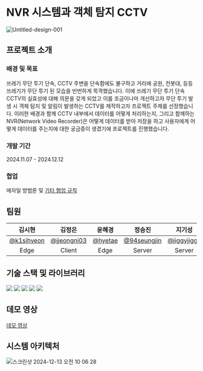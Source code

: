 
# NVR 시스템과 객체 탐지 CCTV
![Untitled-design-001](https://github.com/user-attachments/assets/97939c84-0034-413c-a8fa-5727c53d9dba)

## 프로젝트 소개
### 배경 및 목표
 쓰레기 무단 투기 단속, CCTV 주변을 단속함에도 불구하고 거리에 공원, 전봇대, 등등 쓰레기가 무단 투기 된 모습을 빈번하게 목격했습니다. 이에 쓰레기 무단 투기 단속 CCTV의 실효성에 대해 의문을 갖게 되었고 이를 조금이나마 개선하고자 무단 투기 발생 시 객체 탐지 및 알림이 발생하는 CCTV를 제작하고자 프로젝트 주제를 선정했습니다. 이러한 배경과 함께 CCTV 내부에서 데이터를 어떻게 처리하는지, 그리고 함께하는 NVR(Network Video Recorder)은 어떻게 데이터를 받아 저장을 하고 사용자에게 어떻게 데이터를 주는지에 대한 궁금증이 생겼기에 프로젝트를 진행했습니다. 
### 개발 기간
2024.11.07 - 2024.12.12
### 협업
애자일 방법론 및 [기타 협업 규칙](https://www.notion.so/k1sihyeon/13e192cfe820814aaebed61718fd7228?pvs=4)

## 팀원
| 김시현 | 김정은 | 윤혜경 | 정승진 | 지기성 |
| :---: | :---: | :---: | :---: | :---: |
| [@k1sihyeon](https://github.com/k1sihyeon) | [@jjeongni03](https://github.com/jjeongni03) | [@hyetae](https://github.com/hyetae) | [@94seungjin](https://github.com/94seungjin) | [@jiggyjiggy](https://github.com/jiggyjiggy) |
| Edge | Client | Edge | Server | Server |

## 기술 스택 및 라이브러리
<img src="https://img.shields.io/badge/C++-00599C?style=for-the-badge&logo=C&logoColor=white"> <img src="https://img.shields.io/badge/Qt-41CD52?style=for-the-badge&logo=Qt&logoColor=white"> <img src="https://img.shields.io/badge/OpenSSL-721412?style=for-the-badge&logo=OpenSSL&logoColor=white"> <img src="https://img.shields.io/badge/OpenCV-5C3EE8?style=for-the-badge&logo=OpenCV&logoColor=white">
<img src="https://img.shields.io/badge/FFmpeg-007808?style=for-the-badge&logo=FFmpeg&logoColor=white">


## 데모 영상
[데모 영상](https://drive.google.com/drive/folders/1Dkg8ShV7lJct7UYL9CxHDLHe2e8VZd1B?usp=share_link)

## 시스템 아키텍처
![스크린샷 2024-12-13 오전 10 06 28](https://github.com/user-attachments/assets/d2c011a0-2256-4466-a4a2-17e8e923be7c)
